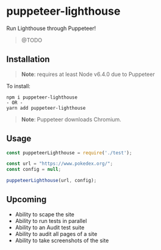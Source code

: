 # puppeteer-lighthouse 

Run Lighthouse through Puppeteer!

> @TODO

## Installation

> **Note**: requires at least Node v6.4.0 due to Puppeteer

To install:

```
npm i puppeteer-lighthouse
- OR -
yarn add puppeteer-lighthouse
```

> **Note**: Puppeteer downloads Chromium.

## Usage

```js
const puppeteerLighthouse = require('./test');

const url = "https://www.pokedex.org/";
const config = null;

puppeteerLighthouse(url, config);

```

## Upcoming 

* Ability to scape the site
* Ability to run tests in parallel
* Ability to an Audit test suite
* Ability to audit all pages of a site
* Ability to take screenshots of the site

